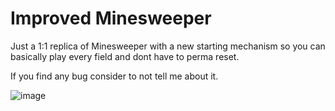 # Improved Minesweeper

Just a 1:1 replica of Minesweeper with a new starting mechanism so you can basically play every field and dont have to perma reset.

If you find any bug consider to not tell me about it.

![image](https://github.com/user-attachments/assets/32a66ad8-2464-46b6-a258-38ce68b655e0)
